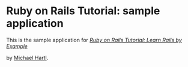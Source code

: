 # Ruby on Rails Tutorial: sample application

This is the sample application for
[*Ruby on Rails Tutorial: Learn Rails by Example*](http://railstutorial.org/)

by [Michael Hartl](http://michaelhartl.com/).